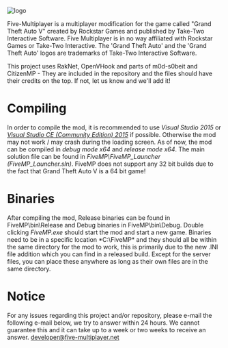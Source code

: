 ![logo](https://forum.five-multiplayer.net/mplogo.png)

Five-Multiplayer is a multiplayer modification for the game called "Grand Theft Auto V" created by Rockstar Games and published by Take-Two Interactive Software.
Five Multiplayer is in no way affiliated with Rockstar Games or Take-Two Interactive. The 'Grand Theft Auto' and the 'Grand Theft Auto' logos are trademarks of Take-Two Interactive Software. 

This project uses RakNet, OpenVHook and parts of m0d-s0beit and CitizenMP - They are included in the repository and the files should have their credits on the top. If not, let us know and we'll add it!

# Compiling

In order to compile the mod, it is recommended to use *Visual Studio 2015* or [*Visual Studio CE (Community Edition) 2015*](https://www.visualstudio.com/en-us/downloads/download-visual-studio-vs.aspx) if possible. Otherwise the mod may not work / may crash during the loading screen.
As of now, the mod can be compiled in *debug mode x64* and *release mode x64*. The main solution file can be found in *FiveMP\FiveMP_Launcher (FiveMP_Launcher.sln)*. FiveMP does not support any 32 bit builds due to the fact that Grand Theft Auto V is a 64 bit game!

# Binaries

After compiling the mod, Release binaries can be found in FiveMP\bin\Release and Debug binaries in FiveMP\bin\Debug.
Double clicking *FiveMP.exe* should start the mod and start a new game. Binaries need to be in a specific location *C:\FiveMP\* and they should all be within the same directory for the mod to work, this is primarily due to the new .INI file addition which you can find in a released build. Except for the server files, you can place these anywhere as long as their own files are in the same directory.

# Notice

For any issues regarding this project and/or repository, please e-mail the following e-mail below, we try to answer within 24 hours. We cannot guarantee this and it can take up to a week or two weeks to receive an answer.
developer@five-multiplayer.net
